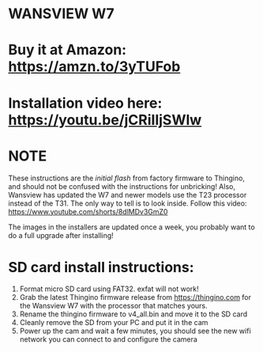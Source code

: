 # WANSVIEW W7

# Buy it at Amazon: https://amzn.to/3yTUFob

# Installation video here: https://youtu.be/jCRiIljSWlw

# NOTE

These instructions are the *initial flash* from factory firmware to Thingino, and should not be confused with the instructions for unbricking!
Also, Wansview has updated the W7 and newer models use the T23 processor instead of the T31. The only way to tell is to look inside. Follow this video: https://www.youtube.com/shorts/8dlMDv3GmZ0

The images in the installers are updated once a week, you probably want to do a full upgrade after installing!

# SD card install instructions:

1. Format micro SD card using FAT32. exfat will not work!
2. Grab the latest Thingino firmware release from https://thingino.com for the Wansview W7 with the processor that matches yours.
3. Rename the thingino firmware to v4_all.bin and move it to the SD card
4. Cleanly remove the SD from your PC and put it in the cam
5. Power up the cam and wait a few minutes, you should see the new wifi network you can connect to and configure the camera
